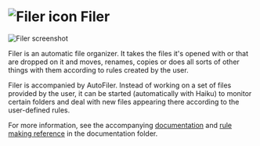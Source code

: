 ![Filer icon](http://rawgit.com/HaikuArchives/Filer/master/documentation/images/filer_icon_64.png) Filer
==

![Filer screenshot](http://rawgit.com/HaikuArchives/Filer/master/documentation/images/rules.png)

Filer is an automatic file organizer. It takes the files it's opened with or that are dropped on it and moves, renames, copies or does all sorts of other things with them according to rules created by the user.

Filer is accompanied by AutoFiler. Instead of working on a set of files provided by the user, it can be started (automatically with Haiku) to monitor certain folders and deal with new files appearing there according to the user-defined rules.

For more information, see the accompanying [documentation](https://htmlpreview.github.io/?https://github.com/HaikuArchives/Filer/blob/master/documentation/User%20Documentation.html) and [rule making reference](https://htmlpreview.github.io/?https://github.com/HaikuArchives/Filer/blob/master/documentation/Rule-Making%20Reference.html) in the documentation folder.
